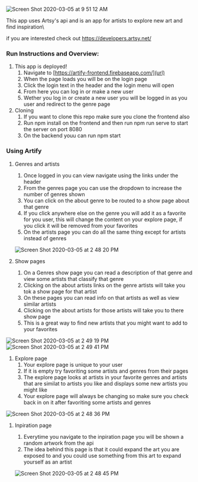 ![Screen Shot 2020-03-05 at 9 51 12 AM](https://user-images.githubusercontent.com/17993120/76025035-5b471f00-5ee9-11ea-962c-2f75bdc9acaf.png)

This app uses Artsy's api and is an app for artists to explore new art and find inspiration\

if you are interested check out https://developers.artsy.net/

### Run Instructions and Overview:

1. This app is deployed!
    1. Navigate to [https://artify-frontend.firebaseapp.com/](url)
    1. When the page loads you will be on the login page
    1. Click the login text in the header and the login menu will open
    1. From here you can log in or make a new user
    1. Wether you log in or create a new user you will be logged in as you user and redirect to the genre page
1. Cloning
    1. If you want to clone this repo make sure you clone the frontend also
    1. Run npm install on the frontend and then run npm run serve to start the server on port 8080
    1. On the backend youu can run npm start

### Using Artify 

1. Genres and artists
    1. Once logged in you can view navigate using the links under the header
    1. From the genres page you can use the dropdown to increase the number of genres shown
    1. You can click on the about genre to be routed to a show page about that genre
    1. If you click anywhere else on the genre you will add it as a favorite for you user, this will change the content on your explore page, if you click it will be removed from your favorites
    1. On the artists page you can do all the same thing except for artists instead of genres
   
   ![Screen Shot 2020-03-05 at 2 48 20 PM](https://user-images.githubusercontent.com/17993120/76028891-b597ae00-5ef0-11ea-905b-cb5a81451362.png)

    
1. Show pages
    1. On a Genres show page you can read a description of that genre and view some artists that classify that genre
    1. Clicking on the about artists links on the genre artists will take you tok a show page for that artist
    1. On these pages you can read info on that artists as well as view similar artists
    1. Clicking on the about artists for those artists will take you to there show page
    1. This is a great way to find new artists that you might want to add to your favorites
    
![Screen Shot 2020-03-05 at 2 49 19 PM](https://user-images.githubusercontent.com/17993120/76028992-e4ae1f80-5ef0-11ea-97c4-848f7f77a6fd.png)
![Screen Shot 2020-03-05 at 2 49 41 PM](https://user-images.githubusercontent.com/17993120/76028997-e7a91000-5ef0-11ea-99ca-ab28e6b249a1.png)
    
1. Explore page
    1. Your explore page is unique to your user
    1. If it is empty try favoriting some artists and genres from their pages
    1. The explore page looks at artists in your favorite genres and artists that are similat to artists you like and displays some new artists you might like
    1. Your explore page will always be changing so make sure you check back in on it after favoriting some artists and genres

![Screen Shot 2020-03-05 at 2 48 36 PM](https://user-images.githubusercontent.com/17993120/76029054-fdb6d080-5ef0-11ea-89dc-cc402c4843f2.png)

1. Inpiration page
    1. Everytime you navigate to the inpiration page you will be shown a random artwork from the api
    1. The idea behind this page is that it could expand the art you are exposed to and you could use something from this art to expand yourself as an artist
    
    ![Screen Shot 2020-03-05 at 2 48 45 PM](https://user-images.githubusercontent.com/17993120/76029091-0d361980-5ef1-11ea-9499-3916053fc8ca.png)

    
